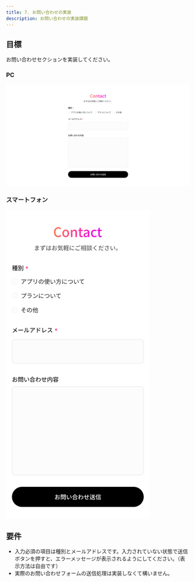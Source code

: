 ```yaml
---
title: 7. お問い合わせの実装
description: お問い合わせの実装課題
---
```


## 目標

お問い合わせセクションを実装してください。

### PC

![alt text](../img/お問い合わせ.jpg)

### スマートフォン

![alt text](<../img/お問い合わせ (SP).jpg>)

## 要件

- 入力必須の項目は種別とメールアドレスです。入力されていない状態で送信ボタンを押すと、エラーメッセージが表示されるようにしてください。（表示方法は自由です）
- 実際のお問い合わせフォームの送信処理は実装しなくて構いません。
